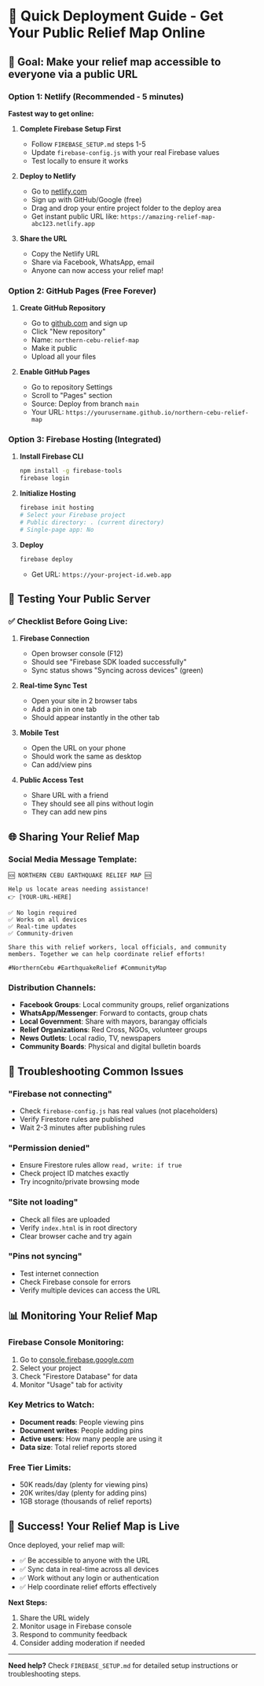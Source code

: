 # 🚀 Quick Deployment Guide - Get Your Public Relief Map Online

## 🎯 Goal: Make your relief map accessible to everyone via a public URL

### Option 1: Netlify (Recommended - 5 minutes) 

**Fastest way to get online:**

1. **Complete Firebase Setup First**
   - Follow `FIREBASE_SETUP.md` steps 1-5
   - Update `firebase-config.js` with your real Firebase values
   - Test locally to ensure it works

2. **Deploy to Netlify**
   - Go to [netlify.com](https://netlify.com)
   - Sign up with GitHub/Google (free)
   - Drag and drop your entire project folder to the deploy area
   - Get instant public URL like: `https://amazing-relief-map-abc123.netlify.app`

3. **Share the URL**
   - Copy the Netlify URL
   - Share via Facebook, WhatsApp, email
   - Anyone can now access your relief map!

### Option 2: GitHub Pages (Free Forever)

1. **Create GitHub Repository**
   - Go to [github.com](https://github.com) and sign up
   - Click "New repository"
   - Name: `northern-cebu-relief-map`
   - Make it public
   - Upload all your files

2. **Enable GitHub Pages**
   - Go to repository Settings
   - Scroll to "Pages" section
   - Source: Deploy from branch `main`
   - Your URL: `https://yourusername.github.io/northern-cebu-relief-map`

### Option 3: Firebase Hosting (Integrated)

1. **Install Firebase CLI**
   ```bash
   npm install -g firebase-tools
   firebase login
   ```

2. **Initialize Hosting**
   ```bash
   firebase init hosting
   # Select your Firebase project
   # Public directory: . (current directory)
   # Single-page app: No
   ```

3. **Deploy**
   ```bash
   firebase deploy
   ```
   - Get URL: `https://your-project-id.web.app`

## 📱 Testing Your Public Server

### ✅ Checklist Before Going Live:

1. **Firebase Connection**
   - Open browser console (F12)
   - Should see "Firebase SDK loaded successfully"
   - Sync status shows "Syncing across devices" (green)

2. **Real-time Sync Test**
   - Open your site in 2 browser tabs
   - Add a pin in one tab
   - Should appear instantly in the other tab

3. **Mobile Test**
   - Open the URL on your phone
   - Should work the same as desktop
   - Can add/view pins

4. **Public Access Test**
   - Share URL with a friend
   - They should see all pins without login
   - They can add new pins

## 🌐 Sharing Your Relief Map

### Social Media Message Template:

```
🆘 NORTHERN CEBU EARTHQUAKE RELIEF MAP 🆘

Help us locate areas needing assistance!
👉 [YOUR-URL-HERE]

✅ No login required
✅ Works on all devices
✅ Real-time updates
✅ Community-driven

Share this with relief workers, local officials, and community members. Together we can help coordinate relief efforts! 

#NorthernCebu #EarthquakeRelief #CommunityMap
```

### Distribution Channels:

- **Facebook Groups**: Local community groups, relief organizations
- **WhatsApp/Messenger**: Forward to contacts, group chats
- **Local Government**: Share with mayors, barangay officials
- **Relief Organizations**: Red Cross, NGOs, volunteer groups
- **News Outlets**: Local radio, TV, newspapers
- **Community Boards**: Physical and digital bulletin boards

## 🔧 Troubleshooting Common Issues

### "Firebase not connecting"
- Check `firebase-config.js` has real values (not placeholders)
- Verify Firestore rules are published
- Wait 2-3 minutes after publishing rules

### "Permission denied" 
- Ensure Firestore rules allow `read, write: if true`
- Check project ID matches exactly
- Try incognito/private browsing mode

### "Site not loading"
- Check all files are uploaded
- Verify `index.html` is in root directory
- Clear browser cache and try again

### "Pins not syncing"
- Test internet connection
- Check Firebase console for errors
- Verify multiple devices can access the URL

## 📊 Monitoring Your Relief Map

### Firebase Console Monitoring:
1. Go to [console.firebase.google.com](https://console.firebase.google.com)
2. Select your project
3. Check "Firestore Database" for data
4. Monitor "Usage" tab for activity

### Key Metrics to Watch:
- **Document reads**: People viewing pins
- **Document writes**: People adding pins  
- **Active users**: How many people are using it
- **Data size**: Total relief reports stored

### Free Tier Limits:
- 50K reads/day (plenty for viewing pins)
- 20K writes/day (plenty for adding pins)
- 1GB storage (thousands of relief reports)

## 🎉 Success! Your Relief Map is Live

Once deployed, your relief map will:
- ✅ Be accessible to anyone with the URL
- ✅ Sync data in real-time across all devices
- ✅ Work without any login or authentication
- ✅ Help coordinate relief efforts effectively

**Next Steps:**
1. Share the URL widely
2. Monitor usage in Firebase console
3. Respond to community feedback
4. Consider adding moderation if needed

---

**Need help?** Check `FIREBASE_SETUP.md` for detailed setup instructions or troubleshooting steps.
